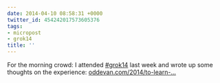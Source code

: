 ```yaml
---
date: 2014-04-10 08:58:31 +0000
twitter_id: 454242017573605376
tags:
- micropost
- grok14
title: ''
---
```


For the morning crowd: I attended [#grok14](https://twitter.com/hashtag/grok14) last week and wrote up some thoughts on the experience: [oddevan.com/2014/to-learn-…](http://www.oddevan.com/2014/to-learn-and-understand.html)
